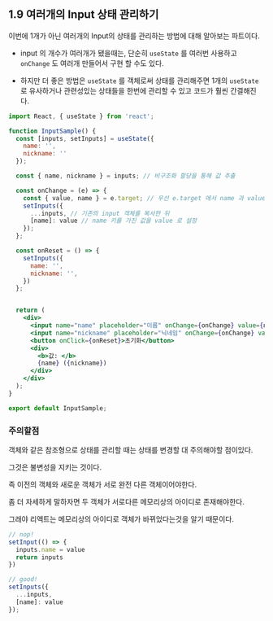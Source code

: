 ## 1.9 여러개의 Input 상태 관리하기

이번에 1개가 아닌 여러개의 Input의 상태를 관리하는 방법에 대해 알아보는 파트이다.



- input 의 개수가 여러개가 됐을때는, 단순히 `useState` 를 여러번 사용하고 `onChange` 도 여러개 만들어서 구현 할 수도 있다.

- 하지만 더 좋은 방법은 `useState` 를 객체로써 상태를 관리해주면 1개의 `useState` 로 유사하거나 관련성있는 상태들을 한번에 관리할 수 있고 코드가 훨씬 간결해진다.



```jsx
import React, { useState } from 'react';

function InputSample() {
  const [inputs, setInputs] = useState({
    name: '',
    nickname: ''
  });

  const { name, nickname } = inputs; // 비구조화 할당을 통해 값 추출

  const onChange = (e) => {
    const { value, name } = e.target; // 우선 e.target 에서 name 과 value 를 추출
    setInputs({
      ...inputs, // 기존의 input 객체를 복사한 뒤
      [name]: value // name 키를 가진 값을 value 로 설정
    });
  };

  const onReset = () => {
    setInputs({
      name: '',
      nickname: '',
    })
  };


  return (
    <div>
      <input name="name" placeholder="이름" onChange={onChange} value={name} />
      <input name="nickname" placeholder="닉네임" onChange={onChange} value={nickname}/>
      <button onClick={onReset}>초기화</button>
      <div>
        <b>값: </b>
        {name} ({nickname})
      </div>
    </div>
  );
}

export default InputSample;

```



### 주의할점

객체와 같은 참조형으로 상태를 관리할 때는 상태를 변경할 대 주의해야할 점이있다.

그것은 불변성을 지키는 것이다.

즉 이전의 객체와 새로운 객체가 서로 완전 다른 객체이어야한다.

좀 더 자세하게 말하자면 두 객체가 서로다른 메모리상의 아이디로 존재해야한다.

그래야 리액트는 메모리상의 아이디로 객체가 바뀌었다는것을 알기 때문이다.



```jsx
// nop!
setInput(() => {
  inputs.name = value
  return inputs
})

// good!
setInputs({
  ...inputs,
  [name]: value
});
```

